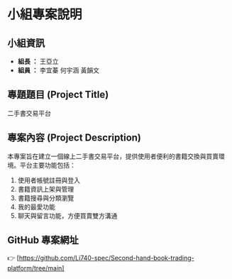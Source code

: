 # 小組專案說明  

## 小組資訊  
- **組長 ：** 王亞立
- **組員 ：** 李宜蓁 何宇涵 黃韻文 

## 專題題目 (Project Title)  
二手書交易平台

## 專案內容 (Project Description)  
本專案旨在建立一個線上二手書交易平台，提供使用者便利的書籍交換與買賣環境。平台主要功能包括：  
1. 使用者帳號註冊與登入  
2. 書籍資訊上架與管理  
3. 書籍搜尋與分類瀏覽  
4. 我的最愛功能
5. 聊天與留言功能，方便買賣雙方溝通  

## GitHub 專案網址  
👉 [https://github.com/Li740-spec/Second-hand-book-trading-platform/tree/main]
